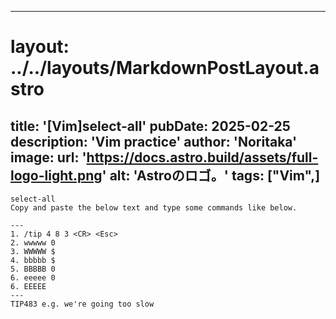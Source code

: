 
---
# layout: ../../layouts/MarkdownPostLayout.astro
title: '[Vim]select-all'
pubDate: 2025-02-25
description: 'Vim practice'
author: 'Noritaka'
image:
    url: 'https://docs.astro.build/assets/full-logo-light.png'
    alt: 'Astroのロゴ。'
tags: ["Vim",]
---

```
select-all
Copy and paste the below text and type some commands like below.

---
1. /tip 4 8 3 <CR> <Esc>
2. wwwww 0
3. WWWWW $ 
4. bbbbb $ 
5. BBBBB 0
6. eeeee 0
6. EEEEE 
---
TIP483 e.g. we're going too slow
```
